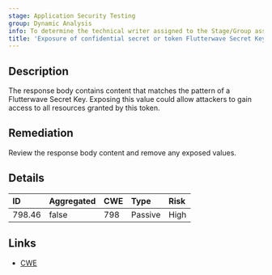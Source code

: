 ```yaml
---
stage: Application Security Testing
group: Dynamic Analysis
info: To determine the technical writer assigned to the Stage/Group associated with this page, see https://handbook.gitlab.com/handbook/product/ux/technical-writing/#assignments
title: 'Exposure of confidential secret or token Flutterwave Secret Key'
---
```


## Description

The response body contains content that matches the pattern of a Flutterwave Secret Key.
Exposing this value could allow attackers to gain access to all resources granted by this token.

## Remediation

Review the response body content and remove any exposed values.

## Details

| ID | Aggregated | CWE | Type | Risk |
|:---|:-----------|:----|:-----|:-----|
| 798.46 | false | 798 | Passive | High |

## Links

- [CWE](https://cwe.mitre.org/data/definitions/798.html)
